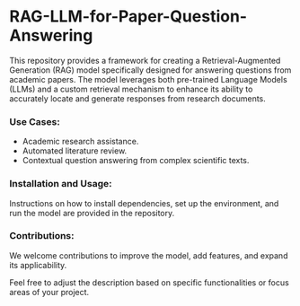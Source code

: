 # RAG-LLM-for-Paper-Question-Answering
This repository provides a framework for creating a Retrieval-Augmented Generation (RAG) model specifically designed for answering questions from academic papers. The model leverages both pre-trained Language Models (LLMs) and a custom retrieval mechanism to enhance its ability to accurately locate and generate responses from research documents.

### Use Cases:
- Academic research assistance.
- Automated literature review.
- Contextual question answering from complex scientific texts.

### Installation and Usage:
Instructions on how to install dependencies, set up the environment, and run the model are provided in the repository.

### Contributions:
We welcome contributions to improve the model, add features, and expand its applicability. 


Feel free to adjust the description based on specific functionalities or focus areas of your project.
